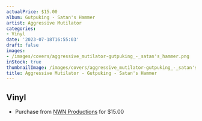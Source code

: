 ```yaml
---
actualPrice: $15.00
album: Gutpuking - Satan's Hammer
artist: Aggressive Mutilator
categories:
- Vinyl
date: '2023-07-18T16:55:03'
draft: false
images:
- /images/covers/aggressive_mutilator-gutpuking_-_satan's_hammer.png
inStock: true
thumbnailImage: /images/covers/aggressive_mutilator-gutpuking_-_satan's_hammer-thumb.png
title: Aggressive Mutilator - Gutpuking - Satan's Hammer
---
```


## Vinyl
* Purchase from [NWN Productions](http://shop.nwnprod.com/index.php?route=product/product&path=76&product_id=36764&sort=pd.name&order=ASC) for $15.00
